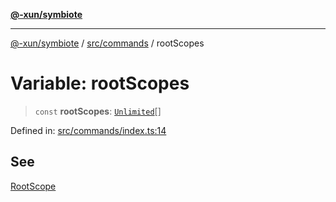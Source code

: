 [**@-xun/symbiote**](../../../README.md)

***

[@-xun/symbiote](../../../README.md) / [src/commands](../README.md) / rootScopes

# Variable: rootScopes

> `const` **rootScopes**: [`Unlimited`](../../configure/enumerations/UnlimitedGlobalScope.md#unlimited)[]

Defined in: [src/commands/index.ts:14](https://github.com/Xunnamius/symbiote/blob/cfd701ad0628c5e146048c1316e66e821d0bb3c4/src/commands/index.ts#L14)

## See

[RootScope](../../configure/enumerations/UnlimitedGlobalScope.md)
